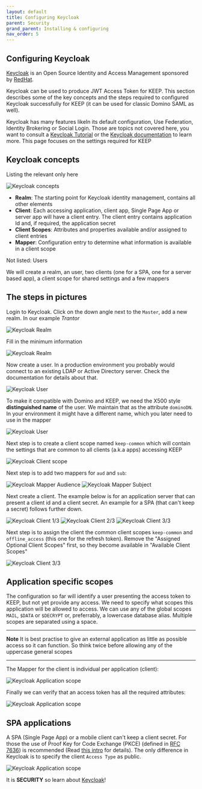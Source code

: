 ```yaml
---
layout: default
title: Configuring Keycloak
parent: Security
grand_parent: Installing & configuring
nav_order: 5
---
```


## Configuring Keycloak

[Keycloak](https://www.keycloak.org/) is an Open Source Identity and Access Management sponsored by [RedHat](https://www.redhat.com/en).

Keycloak can be used to produce JWT Access Token for KEEP. This section describes some of the key concepts and the steps required to configured Keycloak successfully for KEEP (it can be used for classic Domino SAML as well).

Keycloak has many features likeIn its default configuration, Use Federation, Identity Brokering or Social Login. Those are topics not covered here, you want to consult a [Keycloak Tutorial](https://duckduckgo.com/?q=keycloak+tutorial&ia=web) or the [Keycloak documentation](https://www.keycloak.org/documentation) to learn more. This page focuses on the settings required for KEEP

## Keycloak concepts

Listing the relevant only here

![Keycloak concepts](../../../assets/images/KeycloakConcepts.png)

- **Realm**: The starting point for Keycloak identity management, contains all other elements
- **Client**: Each accessing application, client app, Single Page App or server app will have a client entry. The client entry contains application Id and, if required, the application secret
- **Client Scopes**: Attributes and properties available and/or assigned to client entries
- **Mapper**: Configuration entry to determine what information is available in a client scope

Not listed: Users

We will create a realm, an user, two clients (one for a SPA, one for a server based app), a client scope for shared settings and a few mappers

## The steps in pictures

Login to Keycloak. Click on the down angle next to the `Master`, add a new realm. In our example _Trantor_

![Keycloak Realm](../../../assets/images/Keycloak-01.png)

Fill in the minimum information

![Keycloak Realm](../../../assets/images/Keycloak-02.png)

Now create a user. In a production environment you probably would connect to an existing LDAP or Active Directory server. Check the documentation for details about that.

![Keycloak User](../../../assets/images/Keycloak-03.png)

To make it compatible with Domino and KEEP, we need the X500 style **distinguished name** of the user. We maintain that as the attribute `dominoDN`. In your environment it might have a different name, which you later need to use in the mapper

![Keycloak User](../../../assets/images/Keycloak-04.png)

Next step is to create a client scope named `keep-common` which will contain the settings that are common to all clients (a.k.a apps) accessing KEEP

![Keycloak Client scope](../../../assets/images/Keycloak-05.png)

Next step is to add two mappers for `aud` and `sub`:

![Keycloak Mapper Audience](../../../assets/images/Keycloak-06a.png)
![Keycloak Mapper Subject](../../../assets/images/Keycloak-06b.png)

Next create a client. The example below is for an application server that can present a client id and a client secret. An example for a SPA (that can't keep a secret) follows further down.

![Keycloak Client 1/3](../../../assets/images/Keycloak-07a.png)
![Keycloak Client 2/3](../../../assets/images/Keycloak-07b.png)
![Keycloak Client 3/3](../../../assets/images/Keycloak-07c.png)

Next step is to assign the client the common client scopes `keep-common` and `offline_access` (this one for the refresh token). Remove the "Assigned Optional Client Scopes" first, so they become available in "Available Client Scopes"

![Keycloak Client 3/3](../../../assets/images/Keycloak-08a.png)

## Application specific scopes

The configuration so far will identify a user presenting the access token to KEEP, but not yet provide any access. We need to specify what scopes this application will be allowed to access. We can use any of the global scopes `MAIL`, `$DATA` or `$DECRYPT` or, preferrably, a lowercase database alias. Multiple scopes are separated using a space.

---

**Note** It is best practise to give an external application as little as possible access so it can function. So think twice before allowing any of the uppercase general scopes

---

The Mapper for the client is individual per application (client):

![Keycloak Application scope](../../../assets/images/Keycloak-08b.png)

Finally we can verify that an access token has all the required attributes:

![Keycloak Application scope](../../../assets/images/Keycloak-08c.png)

## SPA applications

A SPA (Single Page App) or a mobile client can't keep a client secret. For those the use of Proof Key for Code Exchange (PKCE) (defined in [RFC 7636](https://tools.ietf.org/html/rfc7636)) is recommended (Read [this intro](https://auth0.com/docs/flows/authorization-code-flow-with-proof-key-for-code-exchange-pkce) for details). The only difference in Keycloak is to specify the client `Access Type` as public.

![Keycloak Application scope](../../../assets/images/Keycloak-08d.png)

It is **SECURITY** so learn about [Keycloak](https://www.keycloak.org/guides#getting-started/)!
